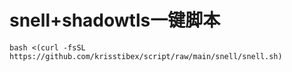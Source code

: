 # snell+shadowtls一键脚本
```
bash <(curl -fsSL https://github.com/krisstibex/script/raw/main/snell/snell.sh)
```
